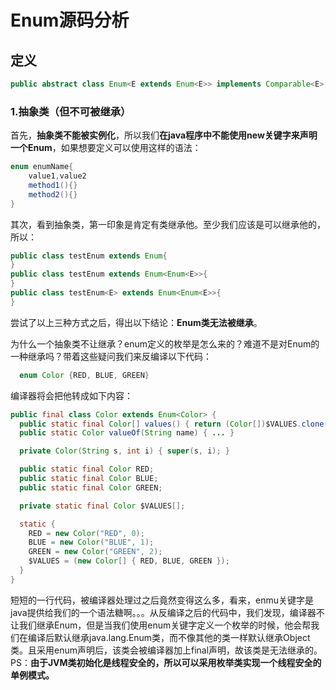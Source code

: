 # Enum源码分析

## 定义

```java
public abstract class Enum<E extends Enum<E>> implements Comparable<E>, Serializable
```

### 1.抽象类（但不可被继承）

首先，**抽象类不能被实例化**，所以我们**在java程序中不能使用new关键字来声明一个Enum**，如果想要定义可以使用这样的语法：

```java
enum enumName{
    value1,value2
    method1(){}
    method2(){}
}
```

其次，看到抽象类，第一印象是肯定有类继承他。至少我们应该是可以继承他的，所以：

```java
public class testEnum extends Enum{
}
public class testEnum extends Enum<Enum<E>>{
}
public class testEnum<E> extends Enum<Enum<E>>{
}
```

尝试了以上三种方式之后，得出以下结论：**Enum类无法被继承**。

为什么一个抽象类不让继承？enum定义的枚举是怎么来的？难道不是对Enum的一种继承吗？带着这些疑问我们来反编译以下代码：

```java
  enum Color {RED, BLUE, GREEN}
```

编译器将会把他转成如下内容：

```java
public final class Color extends Enum<Color> {
  public static final Color[] values() { return (Color[])$VALUES.clone(); }
  public static Color valueOf(String name) { ... }

  private Color(String s, int i) { super(s, i); }

  public static final Color RED;
  public static final Color BLUE;
  public static final Color GREEN;

  private static final Color $VALUES[];

  static {
    RED = new Color("RED", 0);
    BLUE = new Color("BLUE", 1);
    GREEN = new Color("GREEN", 2);
    $VALUES = (new Color[] { RED, BLUE, GREEN });
  }
} 
```

短短的一行代码，被编译器处理过之后竟然变得这么多，看来，enmu关键字是java提供给我们的一个语法糖啊。。。从反编译之后的代码中，我们发现，编译器不让我们继承Enum，但是当我们使用enum关键字定义一个枚举的时候，他会帮我们在编译后默认继承java.lang.Enum类，而不像其他的类一样默认继承Object类。且采用enum声明后，该类会被编译器加上final声明，故该类是无法继承的。 PS：**由于JVM类初始化是线程安全的，所以可以采用枚举类实现一个线程安全的单例模式。**

